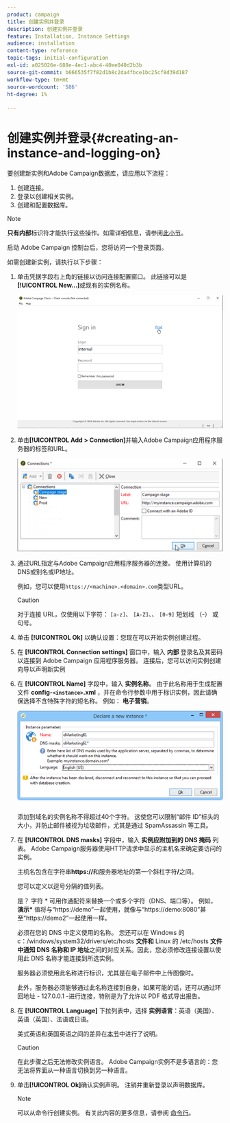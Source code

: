 ```yaml
---
product: campaign
title: 创建实例并登录
description: 创建实例并登录
feature: Installation, Instance Settings
audience: installation
content-type: reference
topic-tags: initial-configuration
exl-id: a025026e-688e-4ec1-abc4-40ee040d2b3b
source-git-commit: b666535f7f82d1b8c2da4fbce1bc25cf8d39d187
workflow-type: tm+mt
source-wordcount: '586'
ht-degree: 1%

---
```


# 创建实例并登录{#creating-an-instance-and-logging-on}



要创建新实例和Adobe Campaign数据库，请应用以下流程：

1. 创建连接。
1. 登录以创建相关实例。
1. 创建和配置数据库。

>[!NOTE]
>
>**只有内部**&#x200B;标识符才能执行这些操作。如需详细信息，请参阅[此小节](../../installation/using/configuring-campaign-server.md#internal-identifier)。

启动 Adobe Campaign 控制台后，您将访问一个登录页面。

如需创建新实例，请执行以下步骤：

1. 单击凭据字段右上角的链接以访问连接配置窗口。 此链接可以是&#x200B;**[!UICONTROL New...]**&#x200B;或现有的实例名称。

   ![](assets/s_ncs_install_define_connection_01.png)

1. 单击&#x200B;**[!UICONTROL Add > Connection]**&#x200B;并输入Adobe Campaign应用程序服务器的标签和URL。

   ![](assets/s_ncs_install_define_connection_02.png)

1. 通过URL指定与Adobe Campaign应用程序服务器的连接。 使用计算机的DNS或别名或IP地址。

   例如，您可以使用`https://<machine>.<domain>.com`类型URL。

   >[!CAUTION]
   >
   >对于连接 URL，仅使用以下字符： `[a-z]`、 `[A-Z]`、、 `[0-9]` 短划线 （-） 或句号。

1. 单击 **[!UICONTROL Ok]** 以确认设置：您现在可以开始实例创建过程。
1. 在 **[!UICONTROL Connection settings]** 窗口中，输入 **内部** 登录名及其密码以连接到 Adobe Campaign 应用程序服务器。 连接后，您可以访问实例创建向导以声明新实例
1. 在 **[!UICONTROL Name]** 字段中，输入 **实例名称**。 由于此名称用于生成配置文件 **config-`<instance>`.xml** ，并在命令行参数中用于标识实例，因此请确保选择不含特殊字符的短名称。 例如： **电子营销**。

   ![](assets/s_ncs_install_create_instance.png)

   添加到域名的实例名称不得超过40个字符。 这使您可以限制“邮件 ID”标头的大小，并防止邮件被视为垃圾邮件，尤其是通过 SpamAssassin 等工具。

1. 在 **[!UICONTROL DNS masks]** 字段中，输入 **实例应附加到的 DNS 掩码** 列表。 Adobe Campaign服务器使用HTTP请求中显示的主机名来确定要访问的实例。

   主机名包含在字符串&#x200B;**https://**&#x200B;和服务器地址的第一个斜杠字符&#x200B;**/**&#x200B;之间。

   您可以定义以逗号分隔的值列表。

   是？ 字符 &#42; 可用作通配符来替换一个或多个字符（DNS、端口等）。 例如， **演示&#42;** 值将与“https://demo”一起使用，就像与“https://demo:8080”甚至“https://demo2”一起使用一样。

   必须在您的 DNS 中定义使用的名称。 您还可以在 Windows 的 c：/windows/system32/drivers/etc/hosts **文件和** Linux 的 /etc/hosts **文件中通知 DNS 名称和 IP 地址**&#x200B;之间的对应关系。因此，您必须修改连接设置以使用此 DNS 名称才能连接到所选实例。

   服务器必须使用此名称进行标识，尤其是在电子邮件中上传图像时。

   此外，服务器必须能够通过此名称连接到自身，如果可能的话，还可以通过环回地址 - 127.0.0.1 -进行连接，特别是为了允许以 PDF 格式导出报告。

1. 在 **[!UICONTROL Language]** 下拉列表中，选择 **实例语言**：英语（美国）、英语（英国）、法语或日语。

   美式英语和英国英语之间的差异在[本节](../../platform/using/adobe-campaign-workspace.md#date-and-time)中进行了说明。

   >[!CAUTION]
   >
   >在此步骤之后无法修改实例语言。 Adobe Campaign实例不是多语言的：您无法将界面从一种语言切换到另一种语言。

1. 单击&#x200B;**[!UICONTROL Ok]**&#x200B;确认实例声明。 注销并重新登录以声明数据库。

   >[!NOTE]
   >
   >可以从命令行创建实例。 有关此内容的更多信息，请参阅 [命令行](../../installation/using/command-lines.md)。
